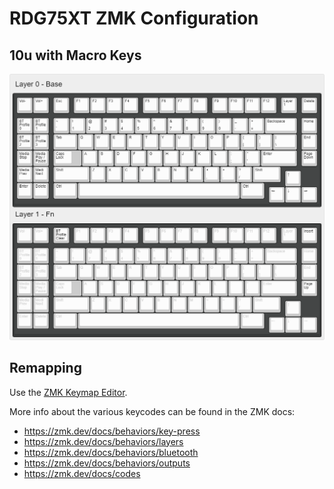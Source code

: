 # RDG75XT ZMK Configuration

## 10u with Macro Keys

![](images/10-macro-default.png)

## Remapping

Use the [ZMK Keymap Editor](https://nickcoutsos.github.io/keymap-editor/).

More info about the various keycodes can be found in the ZMK docs:

- https://zmk.dev/docs/behaviors/key-press
- https://zmk.dev/docs/behaviors/layers
- https://zmk.dev/docs/behaviors/bluetooth
- https://zmk.dev/docs/behaviors/outputs
- https://zmk.dev/docs/codes
